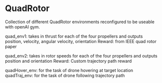 # QuadRotor

Collection of different QuadRotor environments reconfigured to be useable with openAI gym.

quad_env1: takes in thrust for each of the four propellers and outputs position, velocity, angular velocity, orientation
Reward: from IEEE quad rotor paper

quad_env2: takes in rotor speeds for each of the four propellers and outputs position and orientation
Reward: Custom trajectory path reward 

quadHover_env: for the task of drone hovering at target location
quadTraj_env: for the task of drone following trajectory path
